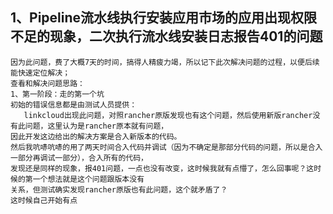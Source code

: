 ## 1、Pipeline流水线执行安装应用市场的应用出现权限不足的现象，二次执行流水线安装日志报告401的问题
```
因为此问题，费了大概7天的时间，搞得人精疲力竭，所以记下此次解决问题的过程，以便后续能快速定位解决；
查看和解决问题思路：
1、第一阶段：走的第一个坑
初始的错误信息都是由测试人员提供：
   linkcloud出现此问题，对照rancher原版发现也有这个问题，然后使用新版rancher没有此问题，这里认为是rancher原本就有问题，
因此开发这边给出的解决方案是合入新版本的代码。
然后我吭哧吭哧的用了两天时间合入代码并调试（因为不确定是那部分代码的问题，所以是合入一部分再调试一部分），合入所有的代码，
发现还是同样的现象，报401问题，一点也没有改变，这时候我就有点懵了，怎么回事呢？这时候的第一个想法就是这个问题跟版本没有
关系，但测试确实发现rancher原版也有此问题，这个就矛盾了？
这时候自己开始有点
```
